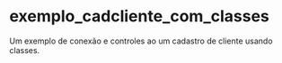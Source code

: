 # exemplo_cadcliente_com_classes
Um exemplo de conexão e controles ao um cadastro de cliente usando classes.

